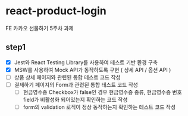 # react-product-login

FE 카카오 선물하기 5주차 과제

## step1

- [x] Jest와 React Testing Library를 사용하여 테스트 기반 환경 구축
- [x] MSW를 사용하여 Mock API가 동작하도록 구현 ( 상세 API / 옵션 API )
- [ ] 상품 상세 페이지와 관련된 통합 테스트 코드 작성
- [ ] 결제하기 페이지의 Form과 관련된 통합 테스트 코드 작성
  - [ ] 현금영수증 Checkbox가 false인 경우 현금영수증 종류, 현금영수증 번호 field가 비활성화 되어있는지 확인하는 코드 작성
  - [ ] form의 validation 로직이 정상 동작하는지 확인하는 테스트 코드 작성
